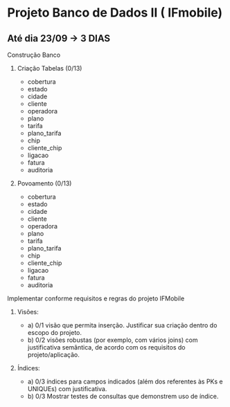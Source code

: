 # Projeto Banco de Dados II ( IFmobile)

<h2> Até dia 23/09  -> <bold>3 DIAS</bold></h2>

Construção Banco

1) Criação Tabelas (0/13)
    - cobertura
    - estado
    - cidade
    - cliente
    - operadora
    - plano
    - tarifa
    - plano_tarifa
    - chip
    - cliente_chip
    - ligacao
    - fatura
    - auditoria
    
2) Povoamento (0/13)
    - cobertura
    - estado
    - cidade
    - cliente
    - operadora
    - plano
    - tarifa
    - plano_tarifa
    - chip
    - cliente_chip
    - ligacao
    - fatura
    - auditoria

Implementar conforme requisitos e regras do projeto IFMobile

1)	Visões:<br>
    - a) 0/1 visão que permita inserção. Justificar sua criação dentro do escopo do projeto. <br>
    - b) 0/2 visões robustas (por exemplo, com vários joins) com justificativa semântica, de acordo com os requisitos do projeto/aplicação.

2)	Índices:<br>
    - a) 0/3 índices para campos indicados (além dos referentes às PKs e UNIQUEs) com justificativa. <br>
    - b) 0/3 Mostrar testes de consultas que demonstrem uso de índice.  



